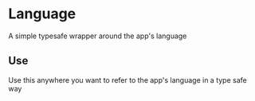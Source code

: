 #  Language
A simple typesafe wrapper around the app's language

## Use
Use this anywhere you want to refer to the app's language in a type safe way
